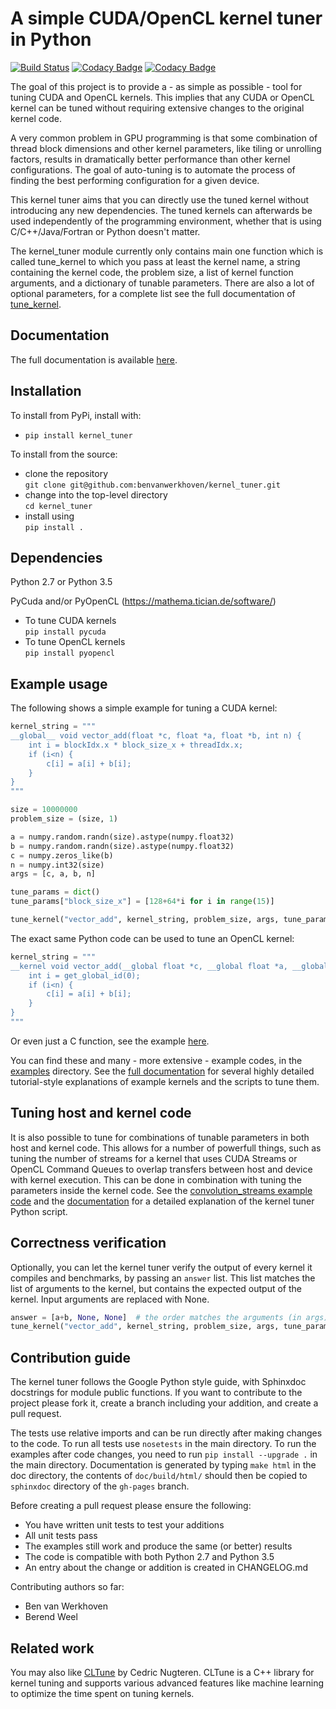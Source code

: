 
A simple CUDA/OpenCL kernel tuner in Python
====================================
[![Build Status](https://api.travis-ci.org/benvanwerkhoven/kernel_tuner.svg?branch=master)](https://travis-ci.org/benvanwerkhoven/kernel_tuner)
[![Codacy Badge](https://api.codacy.com/project/badge/grade/016dc85044ab4d57b777449d93275608)](https://www.codacy.com/app/b-vanwerkhoven/kernel_tuner)
[![Codacy Badge](https://api.codacy.com/project/badge/coverage/016dc85044ab4d57b777449d93275608)](https://www.codacy.com/app/b-vanwerkhoven/kernel_tuner)

The goal of this project is to provide a - as simple as possible - tool 
for tuning CUDA and OpenCL kernels. This implies that any CUDA or OpenCL 
kernel can be tuned without requiring extensive changes to the original 
kernel code.

A very common problem in GPU programming is that some combination of 
thread block dimensions and other kernel parameters, like tiling or 
unrolling factors, results in dramatically better performance than other 
kernel configurations. The goal of auto-tuning is to automate the 
process of finding the best performing configuration for a given device.

This kernel tuner aims that you can directly use the tuned kernel
without introducing any new dependencies. The tuned kernels can
afterwards be used independently of the programming environment, whether
that is using C/C++/Java/Fortran or Python doesn't matter.

The kernel_tuner module currently only contains main one function which
is called tune_kernel to which you pass at least the kernel name, a string
containing the kernel code, the problem size, a list of kernel function
arguments, and a dictionary of tunable parameters. There are also a lot
of optional parameters, for a complete list see the full documentation of
[tune_kernel](http://benvanwerkhoven.github.io/kernel_tuner/sphinxdoc/html/details.html).

Documentation
-------------
The full documentation is available [here](http://benvanwerkhoven.github.io/kernel_tuner/sphinxdoc/html/index.html).

Installation
------------
To install from PyPi, install with:  
 * `pip install kernel_tuner` 
  
To install from the source:   
 * clone the repository  
    `git clone git@github.com:benvanwerkhoven/kernel_tuner.git`  
 * change into the top-level directory  
    `cd kernel_tuner`  
 * install using  
    `pip install .`

Dependencies
------------
Python 2.7 or Python 3.5

PyCuda and/or PyOpenCL (https://mathema.tician.de/software/)
 * To tune CUDA kernels  
    `pip install pycuda`
 * To tune OpenCL kernels  
    `pip install pyopencl`

Example usage
-------------
The following shows a simple example for tuning a CUDA kernel:

```python
kernel_string = """
__global__ void vector_add(float *c, float *a, float *b, int n) {
    int i = blockIdx.x * block_size_x + threadIdx.x;
    if (i<n) {
        c[i] = a[i] + b[i];
    }
}
"""

size = 10000000
problem_size = (size, 1)

a = numpy.random.randn(size).astype(numpy.float32)
b = numpy.random.randn(size).astype(numpy.float32)
c = numpy.zeros_like(b)
n = numpy.int32(size)
args = [c, a, b, n]

tune_params = dict()
tune_params["block_size_x"] = [128+64*i for i in range(15)]

tune_kernel("vector_add", kernel_string, problem_size, args, tune_params)
```
The exact same Python code can be used to tune an OpenCL kernel:
```python
kernel_string = """
__kernel void vector_add(__global float *c, __global float *a, __global float *b, int n) {
    int i = get_global_id(0);
    if (i<n) {
        c[i] = a[i] + b[i];
    }
}
"""
```
Or even just a C function, see the example [here](https://github.com/benvanwerkhoven/kernel_tuner/blob/master/examples/c/vector_add.py).

You can find these and many - more extensive - example codes, in the [examples](https://github.com/benvanwerkhoven/kernel_tuner/blob/master/examples/) directory.
See the [full documentation](http://benvanwerkhoven.github.io/kernel_tuner/sphinxdoc/html/index.html) for several highly detailed tutorial-style explanations of example kernels and the scripts to tune them.

Tuning host and kernel code
---------------------------
It is also possible to tune for combinations of tunable parameters in both host and kernel code. This allows for a number of powerfull things, such as tuning the number of streams for a kernel that uses CUDA Streams or OpenCL Command Queues to overlap transfers between host and device with kernel execution. This can be done in combination with tuning the parameters inside the kernel code. See the [convolution_streams example code](https://github.com/benvanwerkhoven/kernel_tuner/blob/master/examples/) and the [documentation](http://benvanwerkhoven.github.io/kernel_tuner/sphinxdoc/html/hostcode.html) for a detailed explanation of the kernel tuner Python script.

Correctness verification
------------------------
Optionally, you can let the kernel tuner verify the output of every kernel it compiles and benchmarks,
by passing an `answer` list. This list matches the list of arguments to the kernel, but contains the expected output of the kernel. Input arguments are replaced with None.
```python
answer = [a+b, None, None]  # the order matches the arguments (in args) to the kernel
tune_kernel("vector_add", kernel_string, problem_size, args, tune_params, answer=answer)
```

Contribution guide
------------------
The kernel tuner follows the Google Python style guide, with Sphinxdoc docstrings for module public functions. If you want to
contribute to the project please fork it, create a branch including your addition, and create a pull request.

The tests use relative imports and can be run directly after making
changes to the code. To run all tests use `nosetests` in the main directory.
To run the examples after code changes, you need to run `pip install --upgrade .` in the main directory.
Documentation is generated by typing `make html` in the doc directory, the contents
of `doc/build/html/` should then be copied to `sphinxdoc` directory of the `gh-pages` branch.

Before creating a pull request please ensure the following:
* You have written unit tests to test your additions
* All unit tests pass
* The examples still work and produce the same (or better) results
* The code is compatible with both Python 2.7 and Python 3.5
* An entry about the change or addition is created in CHANGELOG.md

Contributing authors so far:
* Ben van Werkhoven
* Berend Weel

Related work
------------
You may also like [CLTune](https://github.com/CNugteren/CLTune) by Cedric
Nugteren. CLTune is a C++ library for kernel tuning and supports various
advanced features like machine learning to optimize the time spent on tuning
kernels.
